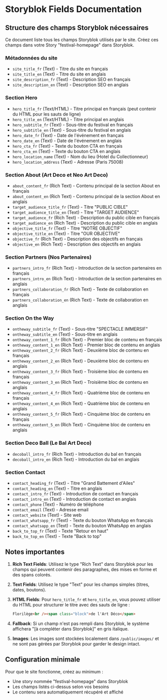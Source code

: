 # Storyblok Fields Documentation

## Structure des champs Storyblok nécessaires

Ce document liste tous les champs Storyblok utilisés par le site. Créez ces champs dans votre Story "festival-homepage" dans Storyblok.

### Métadonnées du site
- `site_title_fr` (Text) - Titre du site en français
- `site_title_en` (Text) - Titre du site en anglais
- `site_description_fr` (Text) - Description SEO en français
- `site_description_en` (Text) - Description SEO en anglais

### Section Hero
- `hero_title_fr` (Text/HTML) - Titre principal en français (peut contenir du HTML pour les sauts de ligne)
- `hero_title_en` (Text/HTML) - Titre principal en anglais
- `hero_subtitle_fr` (Text) - Sous-titre du festival en français
- `hero_subtitle_en` (Text) - Sous-titre du festival en anglais
- `hero_date_fr` (Text) - Date de l'événement en français
- `hero_date_en` (Text) - Date de l'événement en anglais
- `hero_cta_fr` (Text) - Texte du bouton CTA en français
- `hero_cta_en` (Text) - Texte du bouton CTA en anglais
- `hero_location_name` (Text) - Nom du lieu (Hotel du Collectionneur)
- `hero_location_address` (Text) - Adresse (Paris 75008)

### Section About (Art Deco et Neo Art Deco)
- `about_content_fr` (Rich Text) - Contenu principal de la section About en français
- `about_content_en` (Rich Text) - Contenu principal de la section About en anglais
- `target_audience_title_fr` (Text) - Titre "PUBLIC CIBLE"
- `target_audience_title_en` (Text) - Titre "TARGET AUDIENCE"
- `target_audience_fr` (Rich Text) - Description du public cible en français
- `target_audience_en` (Rich Text) - Description du public cible en anglais
- `objective_title_fr` (Text) - Titre "NOTRE OBJECTIF"
- `objective_title_en` (Text) - Titre "OUR OBJECTIVE"
- `objective_fr` (Rich Text) - Description des objectifs en français
- `objective_en` (Rich Text) - Description des objectifs en anglais

### Section Partners (Nos Partenaires)
- `partners_intro_fr` (Rich Text) - Introduction de la section partenaires en français
- `partners_intro_en` (Rich Text) - Introduction de la section partenaires en anglais
- `partners_collaboration_fr` (Rich Text) - Texte de collaboration en français
- `partners_collaboration_en` (Rich Text) - Texte de collaboration en anglais

### Section On the Way
- `ontheway_subtitle_fr` (Text) - Sous-titre "SPECTACLE IMMERSIF"
- `ontheway_subtitle_en` (Text) - Sous-titre en anglais
- `ontheway_content_1_fr` (Rich Text) - Premier bloc de contenu en français
- `ontheway_content_1_en` (Rich Text) - Premier bloc de contenu en anglais
- `ontheway_content_2_fr` (Rich Text) - Deuxième bloc de contenu en français
- `ontheway_content_2_en` (Rich Text) - Deuxième bloc de contenu en anglais
- `ontheway_content_3_fr` (Rich Text) - Troisième bloc de contenu en français
- `ontheway_content_3_en` (Rich Text) - Troisième bloc de contenu en anglais
- `ontheway_content_4_fr` (Rich Text) - Quatrième bloc de contenu en français
- `ontheway_content_4_en` (Rich Text) - Quatrième bloc de contenu en anglais
- `ontheway_content_5_fr` (Rich Text) - Cinquième bloc de contenu en français
- `ontheway_content_5_en` (Rich Text) - Cinquième bloc de contenu en anglais

### Section Deco Ball (Le Bal Art Deco)
- `decoball_intro_fr` (Rich Text) - Introduction du bal en français
- `decoball_intro_en` (Rich Text) - Introduction du bal en anglais

### Section Contact
- `contact_heading_fr` (Text) - Titre "Grand Battement d'Ailes"
- `contact_heading_en` (Text) - Titre en anglais
- `contact_intro_fr` (Text) - Introduction de contact en français
- `contact_intro_en` (Text) - Introduction de contact en anglais
- `contact_phone` (Text) - Numéro de téléphone
- `contact_email` (Text) - Adresse email
- `contact_website` (Text) - Site web
- `contact_whatsapp_fr` (Text) - Texte du bouton WhatsApp en français
- `contact_whatsapp_en` (Text) - Texte du bouton WhatsApp en anglais
- `back_to_top_fr` (Text) - Texte "Retour en haut"
- `back_to_top_en` (Text) - Texte "Back to top"

## Notes importantes

1. **Rich Text Fields**: Utilisez le type "Rich Text" dans Storyblok pour les champs qui peuvent contenir des paragraphes, des mises en forme et des spans colorés.

2. **Text Fields**: Utilisez le type "Text" pour les champs simples (titres, dates, boutons).

3. **HTML Fields**: Pour `hero_title_fr` et `hero_title_en`, vous pouvez utiliser du HTML pour structurer le titre avec des sauts de ligne :
   ```html
   Florilège<br /><span class="block">de l'Art Déco</span>
   ```

4. **Fallback**: Si un champ n'est pas rempli dans Storyblok, le système affichera "[à compléter dans Storyblok]" en gris italique.

5. **Images**: Les images sont stockées localement dans `/public/images/` et ne sont pas gérées par Storyblok pour garder le design intact.

## Configuration minimale

Pour que le site fonctionne, créez au minimum :
- Une story nommée "festival-homepage" dans Storyblok
- Les champs listés ci-dessus selon vos besoins
- Le contenu sera automatiquement récupéré et affiché